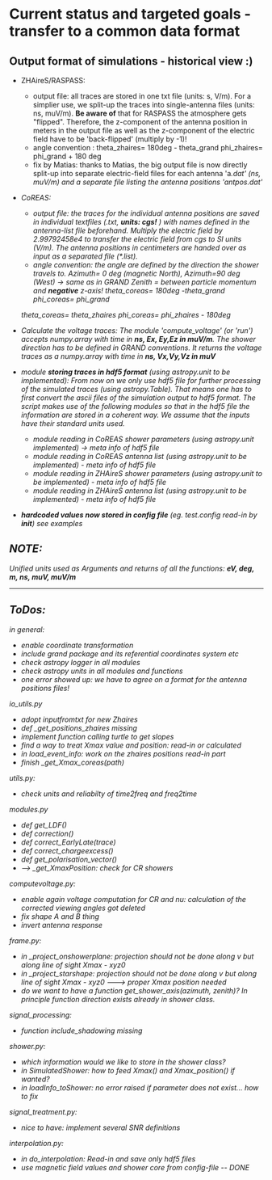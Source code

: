 
# Current status and targeted goals - transfer to a common data format

## Output format of simulations - historical view :)

* ZHAireS/RASPASS: 
    - output file: all traces are stored in one txt file (units: s, V/m). For a simplier use, we split-up the traces into single-antenna files (units: ns, muV/m).
    **Be aware of** that for RASPASS the atmosphere gets "flipped". Therefore, the z-component of the antenna position in meters in the output file as well as the z-component of the electric field have to be 'back-flipped' (multiply by -1)!
    - angle convention :
    theta_zhaires= 180deg - theta_grand
    phi_zhaires= phi_grand + 180 deg
    - fix by Matias: thanks to Matias, the big output file is now directly split-up into separate electric-field files for each antenna 'a<i>.dat' (ns, muV/m) and a separate file listing the antenna positions 'antpos.dat'
    
* CoREAS:
    - output file: the traces for the individual antenna positions are saved in individual textfiles (<name><i>.txt, **units: cgs!** ) with names defined in the antenna-list file beforehand. Multiply the electric field by 2.99792458e4 to transfer the electric field from cgs to SI units (V/m).  The antenna positions in centimeters are handed over as input as a separated file (*.list). 
    - angle convention: the angle are defined by the direction the shower travels to. 
    Azimuth= 0 deg (magnetic North), Azimuth=90 deg (West) -> same as in GRAND
    Zenith = between particle momentum and **negative** z-axis!
    theta_coreas= 180deg -theta_grand
    phi_coreas= phi_grand
    
    theta_coreas= theta_zhaires
    phi_coreas= phi_zhaires - 180deg

* Calculate the voltage traces:
    The module 'compute_voltage' (or 'run') accepts numpy.array with time in **ns, Ex, Ey,Ez in muV/m**. The shower direction has to be defined in GRAND conventions.
    It returns  the voltage traces as a numpy.array with time in **ns, Vx,Vy,Vz in muV**

* module **storing traces in hdf5 format** (using astropy.unit to be implemented):
    From now on we only use hdf5 file for further processing of the simulated traces (using astropy.Table). That means one has to first convert the ascii files of the simulation output to hdf5 format. The script makes use of the following modules so that in the hdf5 file the information are stored in a coherent way. We assume that the inputs have their standard units used.
    * module reading in CoREAS shower parameters (using astropy.unit implemented) -> meta info of hdf5 file
    * module reading in CoREAS antenna list (using astropy.unit to be implemented)  - meta info of hdf5 file
    * module reading in ZHAireS shower parameters (using astropy.unit to be implemented)  - meta info of hdf5 file
    * module reading in ZHAireS antenna list (using astropy.unit to be implemented)  - meta info of hdf5 file
    
* **hardcoded values now stored in config file** (eg. test.config read-in by __init__)
    see examples



## NOTE:
Unified units used as Arguments and returns of all the functions: **eV, deg, m, ns, muV, muV/m**


------------
## ToDos:


in general:
* enable coordinate transformation
* include grand package and its referential coordinates system etc
* check astropy logger in all modules
* check astropy units in all modules and functions
* one error showed up: we have to agree on a format for the antenna positions files! 

io_utils.py
* adopt inputfromtxt for new Zhaires
* def _get_positions_zhaires missing
* implement function calling turtle to get slopes
* find a way to treat Xmax value and position: read-in or calculated
* in load_event_info: work on the zhaires positions read-in part
* finish _get_Xmax_coreas(path)

utils.py:
* check units and reliabilty of time2freq and freq2time

modules.py
* def get_LDF()
* def correction()
* def correct_EarlyLate(trace)
* def correct_chargeexcess()
* def get_polarisation_vector()
* --> _get_XmaxPosition: check for CR showers

computevoltage.py:
* enable again voltage computation for CR and nu: calculation of the corrected viewing angles got deleted
* fix shape A and B thing
* invert antenna response

frame.py:
* in _project_onshowerplane: projection should not be done along v but along line of sight Xmax - xyz0
* in _project_starshape: projection should not be done along v but along line of sight Xmax - xyz0
---> proper Xmax position needed
* do we want to have a function get_shower_axis(azimuth, zenith)? In principle function direction exists already in shower class.

signal_processing:
* function include_shadowing missing

shower.py:
* which information would we like to store in the shower class?
* in SimulatedShower: how to feed Xmax() and Xmax_position() if wanted?
* in loadInfo_toShower: no error raised if parameter does not exist... how to fix

signal_treatment.py:
* nice to have: implement several SNR definitions

interpolation.py:
* in do_interpolation: Read-in and save only hdf5 files
* use magnetic field values and shower core from config-file -- DONE

